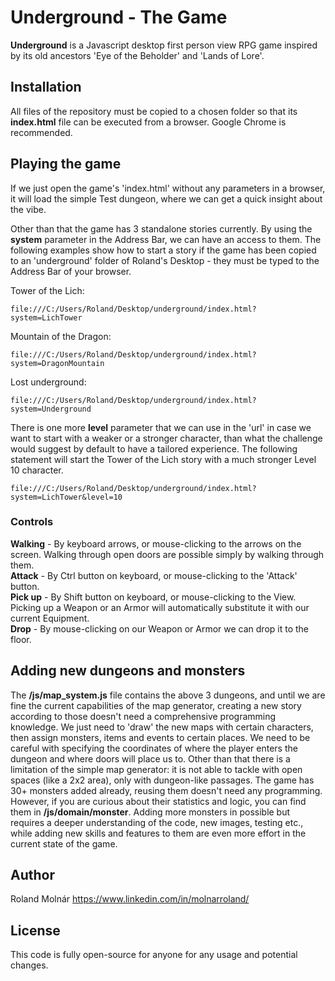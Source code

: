 # Underground - The Game

**Underground** is a Javascript desktop first person view RPG game inspired by its old ancestors 'Eye of the Beholder' and 
'Lands of Lore'. 

## Installation

All files of the repository must be copied to a chosen folder so that its **index.html** file can be executed from a 
browser. Google Chrome is recommended. 

## Playing the game

If we just open the game's 'index.html' without any parameters in a browser, it will load the simple Test dungeon, where we 
can get a quick insight about the vibe. 

Other than that the game has 3 standalone stories currently. By using the **system** parameter in the Address Bar, we can 
have an access to them. The following examples show how to start a story if the game has been copied to an 'underground' 
folder of Roland's Desktop - they must be typed to the Address Bar of your browser. 

Tower of the Lich: 
```
file:///C:/Users/Roland/Desktop/underground/index.html?system=LichTower
```

Mountain of the Dragon: 
```
file:///C:/Users/Roland/Desktop/underground/index.html?system=DragonMountain
```

Lost underground: 
```
file:///C:/Users/Roland/Desktop/underground/index.html?system=Underground
```

There is one more **level** parameter that we can use in the 'url' in case we want to start with a weaker or a stronger character, 
than what the challenge would suggest by default to have a tailored experience. The following statement will start the Tower of 
the Lich story with a much stronger Level 10 character. 

```
file:///C:/Users/Roland/Desktop/underground/index.html?system=LichTower&level=10
```

### Controls

**Walking** - By keyboard arrows, or mouse-clicking to the arrows on the screen. Walking through open doors are possible simply by 
          walking through them.  
**Attack** - By Ctrl button on keyboard, or mouse-clicking to the 'Attack' button.  
**Pick up** - By Shift button on keyboard, or mouse-clicking to the View. Picking up a Weapon or an Armor will automatically substitute 
          it with our current Equipment.  
**Drop** - By mouse-clicking on our Weapon or Armor we can drop it to the floor.  

## Adding new dungeons and monsters

The **/js/map_system.js** file contains the above 3 dungeons, and until we are fine the current capabilities of the map generator, 
creating a new story according to those doesn't need a comprehensive programming knowledge. We just need to 'draw' the new maps with 
certain characters, then assign monsters, items and events to certain places. We need to be careful with specifying the coordinates 
of where the player enters the dungeon and where doors will place us to. Other than that there is a limitation of the simple map 
generator: it is not able to tackle with open spaces (like a 2x2 area), only with dungeon-like passages. The game has 30+ monsters 
added already, reusing them doesn't need any programming. However, if you are curious about their statistics and logic, you can find 
them in **/js/domain/monster**. Adding more monsters in possible but requires a deeper understanding of the code, new images, testing 
etc., while adding new skills and features to them are even more effort in the current state of the game. 

## Author

Roland Molnár https://www.linkedin.com/in/molnarroland/ 

## License

This code is fully open-source for anyone for any usage and potential changes. 
